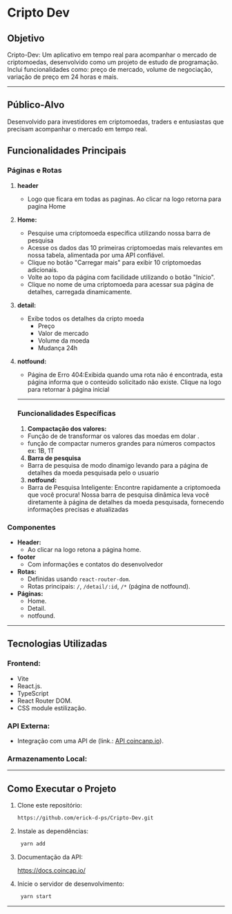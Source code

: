 # **Cripto Dev** 


## **Objetivo**

Cripto-Dev: Um aplicativo em tempo real para acompanhar o mercado de criptomoedas, desenvolvido como um projeto de estudo de programação. Inclui funcionalidades como: preço de mercado, volume de negociação, variação de preço em 24 horas e mais. 

---
## **Público-Alvo**

Desenvolvido para investidores em criptomoedas, traders e entusiastas que precisam acompanhar o mercado em tempo real.

## **Funcionalidades Principais**

### **Páginas e Rotas**

1. **header**
   - Logo que ficara em todas as paginas. Ao clicar na logo retorna para pagina Home  

2. **Home:**
   - Pesquise uma criptomoeda específica utilizando nossa barra de pesquisa
   - Acesse os dados das 10 primeiras criptomoedas mais relevantes em nossa tabela, alimentada por uma API confiável.
   - Clique no botão "Carregar mais" para exibir 10 criptomoedas adicionais.
   - Volte ao topo da página com facilidade utilizando o botão "Início".
   - Clique no nome de uma criptomoeda para acessar sua página de detalhes, carregada dinamicamente.

    
2. **detail:**
   - Exibe todos os detalhes da cripto moeda
     - Preço
     - Valor de mercado
     - Volume da moeda 
     - Mudança 24h  

3. **notfound:**
   - Página de Erro 404:Exibida quando uma rota não é encontrada, esta página informa que o conteúdo solicitado não existe. Clique na logo para retornar à página inicial 

   ---

   ### **Funcionalidades Específicas**

   1. **Compactação dos valores:**
   - Função de de transformar os valores das moedas em dolar  .
   - função de compactar numeros grandes para números compactos ex: 1B, 1T
   4.  **Barra de pesquisa**
   - Barra de pesquisa de modo dinamigo levando para a página de detalhes da moeda pesquisada pelo o usuario 
   3.  **notfound:**
   - Barra de Pesquisa Inteligente: Encontre rapidamente a criptomoeda que você procura! Nossa barra de pesquisa dinâmica leva você diretamente à página de detalhes da moeda pesquisada, fornecendo informações precisas e atualizadas

### **Componentes**

- **Header:**
  - Ao clicar na logo retona a página home.
- **footer** 
  - Com informações e contatos do desenvolvedor
- **Rotas:**
  - Definidas usando `react-router-dom`.
  - Rotas principais: `/`, `/detail/:id`, `/*` (página de notfound).
- **Páginas:**
  - Home.
  - Detail.
  - notfound.


---

## **Tecnologias Utilizadas**

### **Frontend:**
- Vite
- React.js.
- TypeScript
- React Router DOM.
- CSS module estilização.

### **API Externa:**

- Integração com uma API de (link.: [API coincanp.io](https://api.coincap.io/v2/assets?limit=10&offset=0)).

### **Armazenamento Local:**


---

## **Como Executar o Projeto**

1. Clone este repositório:
   ```bash
   https://github.com/erick-d-ps/Cripto-Dev.git

2. Instale as dependências:
   ```bash
    yarn add

3. Documentação da API:
   
   https://docs.coincap.io/
    
4. Inicie o servidor de desenvolvimento:
   ```bash
    yarn start

---


